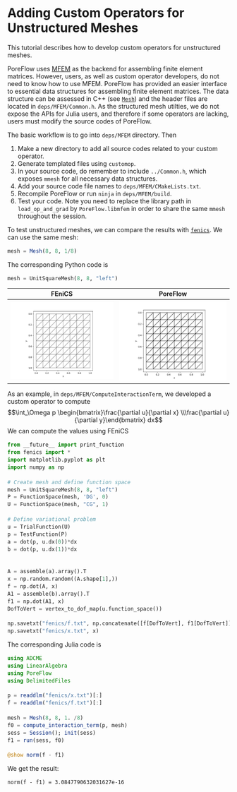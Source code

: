 # Adding Custom Operators for Unstructured Meshes

This tutorial describes how to develop custom operators for unstructured meshes. 

PoreFlow uses [MFEM](https://mfem.org/) as the backend for assembling finite element matrices. However, users, as well as custom operator developers, do not need to know how to use MFEM. PoreFlow has provided an easier interface to essential data structures for assembling finite element matrices. The data structure can be assessed in C++ (see [`Mesh`](@ref)) and the header files are located in `deps/MFEM/Common.h`. As the structured mesh utilties, we do not expose the APIs for Julia users, and therefore if some operators are lacking, users must modify the source codes of PoreFlow. 

The basic workflow is to go into `deps/MFEM` directory. Then 

1. Make a new directory to add all source codes related to your custom operator.
2. Generate templated files using `customop`. 
3. In your source code, do remember to include `../Common.h`, which exposes `mmesh` for all necessary data structures. 
4. Add your source code file names to `deps/MFEM/CMakeLists.txt`.
5. Recompile PoreFlow or run `ninja` in `deps/MFEM/build`. 
6. Test your code. Note you need to replace the library path in `load_op_and_grad` by `PoreFlow.libmfem` in order to share the same `mmesh` throughout the session. 

To test unstructured meshes, we can compare the results with [`fenics`](https://fenicsproject.org/). We can use the same mesh:
```julia
mesh = Mesh(8, 8, 1/8)
```
The corresponding Python code is
```python
mesh = UnitSquareMesh(8, 8, "left")
```

| FEniCS | PoreFlow |
|----------------|--------------|
|   ![](./assets/mfem/mesh_fenics.png)            |      ![](./assets/mfem/mesh_mfem.png)        |

As an example, in `deps/MFEM/ComputeInteractionTerm`, we developed a custom operator to compute
$$\int_\Omega p \begin{bmatrix}\frac{\partial u}{\partial x} \\\frac{\partial u}{\partial y}\end{bmatrix} dx$$
We can compute the values using FEniCS
```python
from __future__ import print_function
from fenics import *
import matplotlib.pyplot as plt
import numpy as np 

# Create mesh and define function space
mesh = UnitSquareMesh(8, 8, "left")
P = FunctionSpace(mesh, 'DG', 0)
U = FunctionSpace(mesh, "CG", 1)

# Define variational problem
u = TrialFunction(U)
p = TestFunction(P)
a = dot(p, u.dx(0))*dx
b = dot(p, u.dx(1))*dx


A = assemble(a).array().T
x = np.random.random((A.shape[1],))
f = np.dot(A, x)
A1 = assemble(b).array().T
f1 = np.dot(A1, x)
DofToVert = vertex_to_dof_map(u.function_space())

np.savetxt("fenics/f.txt", np.concatenate([f[DofToVert], f1[DofToVert]]))
np.savetxt("fenics/x.txt", x)
```

The corresponding Julia code is 
```julia
using ADCME
using LinearAlgebra
using PoreFlow
using DelimitedFiles

p = readdlm("fenics/x.txt")[:]
f = readdlm("fenics/f.txt")[:]

mesh = Mesh(8, 8, 1. /8)
f0 = compute_interaction_term(p, mesh)
sess = Session(); init(sess)
f1 = run(sess, f0)

@show norm(f - f1)
```

We get the result:
```
norm(f - f1) = 3.0847790632031627e-16
```